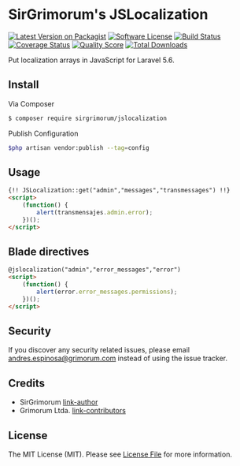 # SirGrimorum's JSLocalization

[![Latest Version on Packagist][ico-version]][link-packagist]
[![Software License][ico-license]](LICENSE.md)
[![Build Status][ico-travis]][link-travis]
[![Coverage Status][ico-scrutinizer]][link-scrutinizer]
[![Quality Score][ico-code-quality]][link-code-quality]
[![Total Downloads][ico-downloads]][link-downloads]

Put localization arrays in JavaScript for Laravel 5.6.

## Install

Via Composer

``` bash
$ composer require sirgrimorum/jslocalization
```
Publish Configuration

``` bash
$php artisan vendor:publish --tag=config
```

## Usage

``` html
{!! JSLocalization::get("admin","messages","transmessages") !!}
<script>
    (function() {
        alert(transmensajes.admin.error);
    })();
</script>
```

## Blade directives

``` html
@jslocalization("admin","error_messages","error")
<script>
    (function() {
        alert(error.error_messages.permissions);
    })();
</script>
```

## Security

If you discover any security related issues, please email andres.espinosa@grimorum.com instead of using the issue tracker.

## Credits

- SirGrimorum [link-author]
- Grimorum Ltda. [link-contributors]

## License

The MIT License (MIT). Please see [License File](LICENSE.md) for more information.

[ico-version]: https://img.shields.io/packagist/v/sirgrimorum/jslocalization.svg
[ico-license]: https://img.shields.io/badge/license-MIT-brightgreen.svg?style=flat-square
[ico-travis]: https://img.shields.io/travis/sirgrimorum/jslocalization/master.svg?style=flat-square
[ico-scrutinizer]: https://img.shields.io/scrutinizer/coverage/g/sirgrimorum/jslocalization.svg?style=flat-square
[ico-code-quality]: https://img.shields.io/scrutinizer/g/sirgrimorum/jslocalization.svg?style=flat-square
[ico-downloads]: https://img.shields.io/packagist/dt/sirgrimorum/jslocalization.svg?style=flat-square

[link-packagist]: https://packagist.org/packages/sirgrimorum/jslocalization
[link-travis]: https://travis-ci.org/sirgrimorum/jslocalization
[link-scrutinizer]: https://scrutinizer-ci.com/g/sirgrimorum/jslocalization/code-structure
[link-code-quality]: https://scrutinizer-ci.com/g/sirgrimorum/jslocalization
[link-downloads]: https://desarrollo.grimorum.com/andres/jslocalization
[link-author]: https://github.com/sirgrimorum
[link-contributors]: http://grimorum.com
